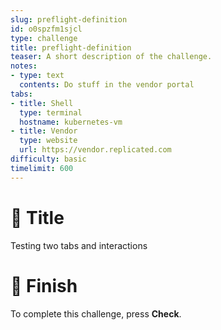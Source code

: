 ```yaml
---
slug: preflight-definition
id: o0spzfm1sjcl
type: challenge
title: preflight-definition
teaser: A short description of the challenge.
notes:
- type: text
  contents: Do stuff in the vendor portal
tabs:
- title: Shell
  type: terminal
  hostname: kubernetes-vm
- title: Vendor
  type: website
  url: https://vendor.replicated.com
difficulty: basic
timelimit: 600
---
```


👋 Title
========

Testing two tabs and interactions

🏁 Finish
=========

To complete this challenge, press **Check**.

